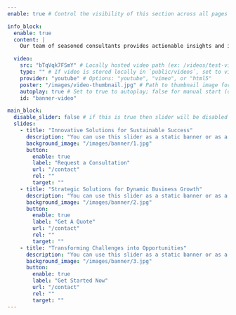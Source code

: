 ```yaml
---
enable: true # Control the visibility of this section across all pages where it is used

info_block:
  enable: true
  content: |
    Our team of seasoned consultants provides actionable insights and innovative strategies to help your business thrive in today's competitive landscape

  video:
    src: "bTqVqk7FSmY" # Locally hosted video path (ex: /videos/test-video.mp4), or a YouTube/Vimeo video ID (ex: youtube id - LXb3EKWsInQ, vimeo id - 1003013057)
    type: "" # If video is stored locally in `public/videos`, set to video file type (e.g., "video/mp4")
    provider: "youtube" # Options: "youtube", "vimeo", or "html5"
    poster: "/images/video-thumbnail.jpg" # Path to thumbnail image for the video
    autoplay: true # Set to true to autoplay; false for manual start (default: false)
    id: "banner-video"

main_block:
  disable_slider: false # if this is true then slider will be disabled and only first slide from below will be shown
  slides:
    - title: "Innovative Solutions for Sustainable Success"
      description: "You can use this slider as a static banner or as a slider. <br/> Corporate performance and ensure long-term success"
      background_image: "/images/banner/1.jpg"
      button:
        enable: true
        label: "Request a Consultation"
        url: "/contact"
        rel: ""
        target: ""
    - title: "Strategic Solutions for Dynamic Business Growth"
      description: "You can use this slider as a static banner or as a slider. <br/> Corporate performance and ensure long-term success"
      background_image: "/images/banner/2.jpg"
      button:
        enable: true
        label: "Get A Quote"
        url: "/contact"
        rel: ""
        target: ""
    - title: "Transforming Challenges into Opportunities"
      description: "You can use this slider as a static banner or as a slider. <br/> Corporate performance and ensure long-term success"
      background_image: "/images/banner/3.jpg"
      button:
        enable: true
        label: "Get Started Now"
        url: "/contact"
        rel: ""
        target: ""
---
```


